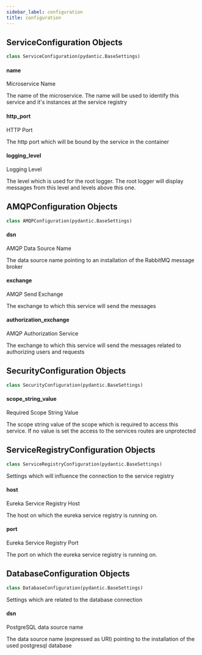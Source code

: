 ```yaml
---
sidebar_label: configuration
title: configuration
---
```


## ServiceConfiguration Objects

```python
class ServiceConfiguration(pydantic.BaseSettings)
```

#### name

Microservice Name

The name of the microservice. The name will be used to identify this service and it&#x27;s instances at the service
registry


#### http\_port

HTTP Port

The http port which will be bound by the service in the container


#### logging\_level

Logging Level

The level which is used for the root logger. The root logger will display messages from this level and levels
above this one.


## AMQPConfiguration Objects

```python
class AMQPConfiguration(pydantic.BaseSettings)
```

#### dsn

AMQP Data Source Name

The data source name pointing to an installation of the RabbitMQ message broker


#### exchange

AMQP Send Exchange

The exchange to which this service will send the messages


#### authorization\_exchange

AMQP Authorization Service

The exchange to which this service will send the messages related to authorizing users and requests


## SecurityConfiguration Objects

```python
class SecurityConfiguration(pydantic.BaseSettings)
```

#### scope\_string\_value

Required Scope String Value

The scope string value of the scope which is required to access this service. If no value is set the access to
the services routes are unprotected


## ServiceRegistryConfiguration Objects

```python
class ServiceRegistryConfiguration(pydantic.BaseSettings)
```

Settings which will influence the connection to the service registry


#### host

Eureka Service Registry Host

The host on which the eureka service registry is running on.


#### port

Eureka Service Registry Port

The port on which the eureka service registry is running on.


## DatabaseConfiguration Objects

```python
class DatabaseConfiguration(pydantic.BaseSettings)
```

Settings which are related to the database connection


#### dsn

PostgreSQL data source name

The data source name (expressed as URI) pointing to the installation of the used postgresql database


